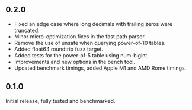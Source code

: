 ## 0.2.0

- Fixed an edge case where long decimals with trailing zeros were truncated.
- Minor micro-optimization fixes in the fast path parser.
- Remove the use of unsafe when querying power-of-10 tables.
- Added float64 roundtrip fuzz target.
- Added tests for the power-of-5 table using num-bigint.
- Improvements and new options in the bench tool.
- Updated benchmark timings, added Apple M1 and AMD Rome timings.

## 0.1.0

Initial release, fully tested and benchmarked.
